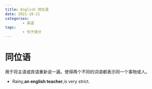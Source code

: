 ```yaml
---
title: English 同位语
date: 2021-10-21
categories:
        - 英语
tags:
        - 句子成分
---
```


# 同位语

用于将主语或宾语重新说一遍。使得两个不同的词语都表示同一个事物或人。

- Rainy,**an english teacher**,is very strict.
